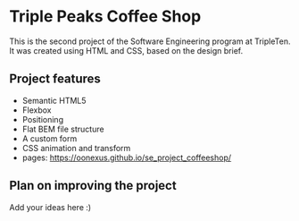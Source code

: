 # Triple Peaks Coffee Shop

This is the second project of the Software Engineering program at TripleTen. It was created using HTML and CSS, based on the design brief.

## Project features

- Semantic HTML5
- Flexbox
- Positioning
- Flat BEM file structure
- A custom form
- CSS animation and transform
- pages: https://oonexus.github.io/se_project_coffeeshop/

## Plan on improving the project

Add your ideas here :)
